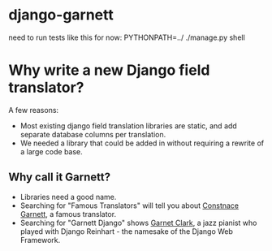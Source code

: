 # django-garnett

need to run tests like this for now: PYTHONPATH=../ ./manage.py shell

# Why write a new Django field translator?

A few reasons:
* Most existing django field translation libraries are static, and add separate database columns per translation.
* We needed a library that could be added in without requiring a rewrite of a large code base.


## Why call it Garnett?

* Libraries need a good name.
* Searching for "Famous Translators" will tell you about [Constnace Garnett](https://en.wikipedia.org/wiki/Constance_Garnett), a famous translator.
* Searching for "Garnett Django" shows [Garnet Clark](https://en.wikipedia.org/wiki/Garnet_Clark), a jazz pianist who played with Django Reinhart - the namesake of the Django Web Framework.
